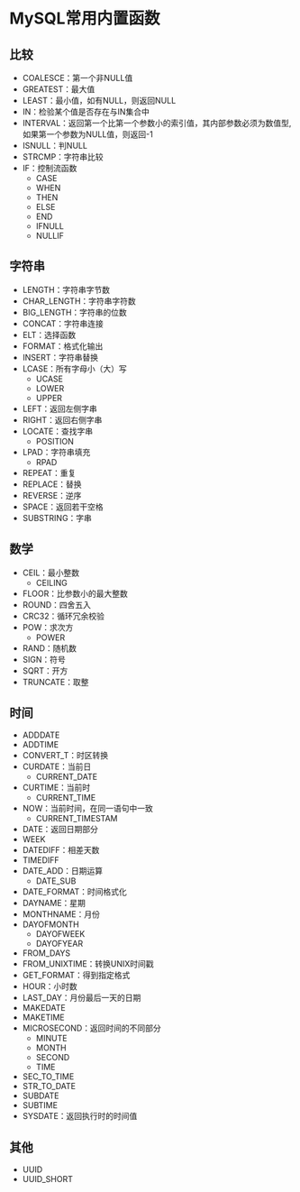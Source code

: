 # MySQL常用内置函数

## 比较

- COALESCE：第一个非NULL值
- GREATEST：最大值
- LEAST：最小值，如有NULL，则返回NULL
- IN：检验某个值是否存在与IN集合中
- INTERVAL：返回第一个比第一个参数小的索引值，其内部参数必须为数值型,如果第一个参数为NULL值，则返回-1
- ISNULL：判NULL
- STRCMP：字符串比较
- IF：控制流函数
  - CASE
  - WHEN
  - THEN
  - ELSE
  - END
  - IFNULL
  - NULLIF

## 字符串

- LENGTH：字符串字节数
- CHAR_LENGTH：字符串字符数
- BIG_LENGTH：字符串的位数
- CONCAT：字符串连接
- ELT：选择函数
- FORMAT：格式化输出
- INSERT：字符串替换
- LCASE：所有字母小（大）写
  - UCASE
  - LOWER
  - UPPER
- LEFT：返回左侧字串
- RIGHT：返回右侧字串
- LOCATE：查找字串
  - POSITION
- LPAD：字符串填充
  - RPAD
- REPEAT：重复
- REPLACE：替换
- REVERSE：逆序
- SPACE：返回若干空格
- SUBSTRING：字串

## 数学

- CEIL：最小整数
  - CEILING
- FLOOR：比参数小的最大整数
- ROUND：四舍五入
- CRC32：循环冗余校验
- POW：求次方
  - POWER
- RAND：随机数
- SIGN：符号
- SQRT：开方
- TRUNCATE：取整

## 时间

- ADDDATE
- ADDTIME
- CONVERT_T：时区转换
- CURDATE：当前日
  - CURRENT_DATE
- CURTIME：当前时
  - CURRENT_TIME
- NOW：当前时间，在同一语句中一致
  - CURRENT_TIMESTAM
- DATE：返回日期部分
- WEEK
- DATEDIFF：相差天数
- TIMEDIFF
- DATE_ADD：日期运算
  - DATE_SUB
- DATE_FORMAT：时间格式化
- DAYNAME：星期
- MONTHNAME：月份
- DAYOFMONTH
  - DAYOFWEEK
  - DAYOFYEAR
- FROM_DAYS
- FROM_UNIXTIME：转换UNIX时间戳
- GET_FORMAT：得到指定格式
- HOUR：小时数
- LAST_DAY：月份最后一天的日期
- MAKEDATE
- MAKETIME
- MICROSECOND：返回时间的不同部分
  - MINUTE
  - MONTH
  - SECOND
  - TIME
- SEC_TO_TIME
- STR_TO_DATE
- SUBDATE
- SUBTIME
- SYSDATE：返回执行时的时间值

## 其他

- UUID
- UUID_SHORT

